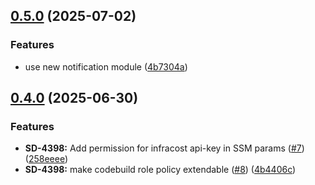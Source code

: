 ## [0.5.0](https://github.com/Daemon-Solutions/terraform-aws-pipeline/compare/v0.4.0...v0.5.0) (2025-07-02)

### Features

* use new notification module ([4b7304a](https://github.com/Daemon-Solutions/terraform-aws-pipeline/commit/4b7304a5b9b2255aca874d898be215ca1f487ab9))

## [0.4.0](https://github.com/Daemon-Solutions/terraform-aws-pipeline/compare/v0.3.1...v0.4.0) (2025-06-30)


### Features

* **SD-4398:** Add permission for infracost api-key in SSM params ([#7](https://github.com/Daemon-Solutions/terraform-aws-pipeline/issues/7)) ([258eeee](https://github.com/Daemon-Solutions/terraform-aws-pipeline/commit/258eeee0dfc936120008517f35b65fe7f5c30f66))
* **SD-4398:** make codebuild role policy extendable  ([#8](https://github.com/Daemon-Solutions/terraform-aws-pipeline/issues/8)) ([4b4406c](https://github.com/Daemon-Solutions/terraform-aws-pipeline/commit/4b4406cdeeb17c0cc3e5731b8010751af836dffd))
